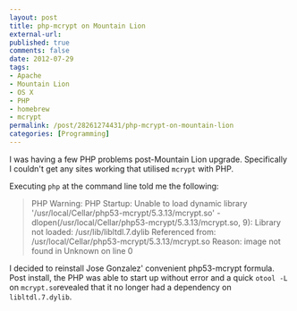 ```yaml
---
layout: post
title: php-mcrypt on Mountain Lion
external-url: 
published: true
comments: false
date: 2012-07-29
tags:
- Apache
- Mountain Lion
- OS X
- PHP
- homebrew
- mcrypt
permalink: /post/28261274431/php-mcrypt-on-mountain-lion
categories: [Programming]
---
```


I was having a few PHP problems post-Mountain Lion upgrade. Specifically I couldn't get any sites working that utilised `mcrypt` with PHP.

Executing `php` at the command line told me the following:

> PHP Warning:  PHP Startup: Unable to load dynamic library '/usr/local/Cellar/php53-mcrypt/5.3.13/mcrypt.so' - dlopen(/usr/local/Cellar/php53-mcrypt/5.3.13/mcrypt.so, 9): Library not loaded: /usr/lib/libltdl.7.dylib
>  Referenced from: /usr/local/Cellar/php53-mcrypt/5.3.13/mcrypt.so
>  Reason: image not found in Unknown on line 0

I decided to reinstall Jose Gonzalez' convenient php53-mcrypt formula. Post install, the PHP was able to start up without error and a quick `otool -L` on `mcrypt.so`revealed that it no longer had a dependency on `libltdl.7.dylib`.

